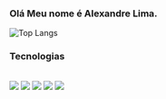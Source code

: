 ### Olá Meu nome é Alexandre Lima.



![Top Langs](https://github-readme-stats.vercel.app/api/top-langs/?username=Alexandrelimax&hide_progress=true)



### Tecnologias
<div style="display: inline-block"><br/>
    <img src="https://img.shields.io/badge/JavaScript-F7DF1E?style=for-the-badge&logo=javascript&logoColor=black"></img>
    <img src="https://img.shields.io/badge/AngularJS-E23237?style=for-the-badge&logo=angularjs&logoColor=white"></img>
    <img src="https://img.shields.io/badge/TypeScript-007ACC?style=for-the-badge&logo=typescript&logoColor=white"></img>
    <img src="https://img.shields.io/badge/MySQL-00000F?style=for-the-badge&logo=mysql&logoColor=white"></img>
    <img src="https://img.shields.io/badge/MongoDB-4EA94B?style=for-the-badge&logo=mongodb&logoColor=white)](https://github.com/Alexandrelimax"></img>
</div>
